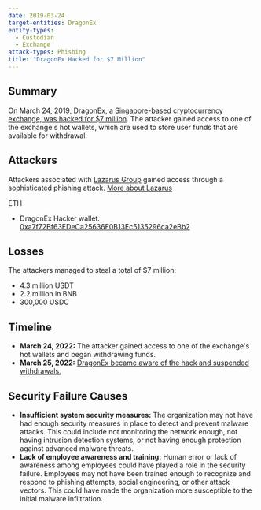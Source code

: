 ```yaml
---
date: 2019-03-24
target-entities: DragonEx
entity-types:
  - Custodian
  - Exchange
attack-types: Phishing
title: "DragonEx Hacked for $7 Million"
---
```


## Summary

On March 24, 2019, [DragonEx, a Singapore-based cryptocurrency exchange, was hacked for $7 million](https://www.coindesk.com/markets/2019/03/26/singapore-based-crypto-exchange-dragonex-has-been-hacked/). The attacker gained access to one of the exchange's hot wallets, which are used to store user funds that are available for withdrawal.

## Attackers

Attackers associated with [Lazarus Group](https://bitcoinmagazine.com/culture/lazarus-hacker-group-continues-target-crypto-using-faked-trading-software) gained access through a sophisticated phishing attack. [More about Lazarus](https://go.chainalysis.com/rs/503-FAP-074/images/2020-Crypto-Crime-Report.pdf)

ETH 
- DragonEx Hacker wallet: [0xa7f72Bf63EDeCa25636F0B13Ec5135296ca2eBb2](https://etherscan.io/address/0xa7f72Bf63EDeCa25636F0B13Ec5135296ca2eBb2)

## Losses

The attackers managed to steal a total of $7 million:
- 4.3 million USDT
- 2.2 million in BNB
- 300,000 USDC 

## Timeline

- **March 24, 2022:** The attacker gained access to one of the exchange's hot wallets and began withdrawing funds.
- **March 25, 2022:** [DragonEx became aware of the hack and suspended withdrawals.](https://t.me/DragonEx_EN/50126)

## Security Failure Causes

- **Insufficient system security measures:** The organization may not have had enough security measures in place to detect and prevent malware attacks. This could include not monitoring the network enough, not having intrusion detection systems, or not having enough protection against advanced malware threats.
- **Lack of employee awareness and training:** Human error or lack of awareness among employees could have played a role in the security failure. Employees may not have been trained enough to recognize and respond to phishing attempts, social engineering, or other attack vectors. This could have made the organization more susceptible to the initial malware infiltration.
